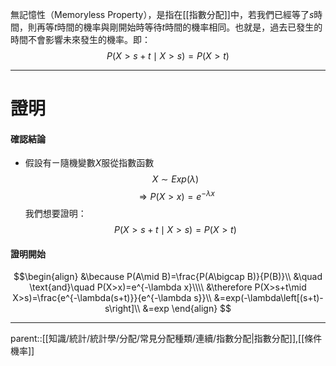 無記憶性（Memoryless Property），是指在[[指數分配]]中，若我們已經等了$s$時間，則再等$t$時間的機率與剛開始時等待$t$時間的機率相同。也就是，過去已發生的時間不會影響未來發生的機率。即：
$$
P(X>s+t\mid X>s)=P(X>t)
$$
- - -
# 證明
#### 確認結論
- 假設有ㄧ隨機變數$X$服從指數函數
$$
X\sim Exp(\lambda)
$$
$$
\Rightarrow P(X>x)=e^{-\lambda x}
$$
我們想要證明：
$$
P(X>s+t\mid X>s)=P(X>t)
$$
#### 證明開始
$$\begin{align}
&\because P(A\mid B)=\frac{P(A\bigcap B)}{P(B)}\\
&\quad \text{and}\quad P(X>x)=e^{-\lambda x}\\\\
&\therefore P(X>s+t\mid X>s)=\frac{e^{-\lambda(s+t)}}{e^{-\lambda s}}\\
&=exp(-\lambda\left[(s+t)-s\right]\\
&=exp
\end{align}
$$ 
- - -
parent::[[知識/統計/統計學/分配/常見分配種類/連續/指數分配|指數分配]],[[條件機率]]